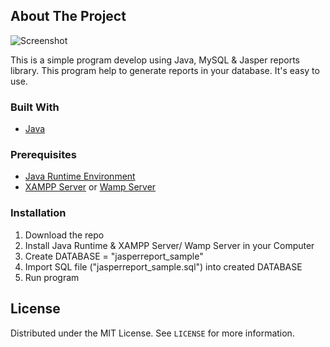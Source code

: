 ## About The Project

<img src="https://github.com/buddhirangana/JasperReports_Sample/image/Screenshot.PNG" alt="Screenshot"/>

This is a simple program develop using Java, MySQL & Jasper reports library. This program help to generate reports in your database.
It's easy to use.

### Built With

* [Java](https://www.java.com)

### Prerequisites

* [Java Runtime Environment](https://www.java.com/en/download/)
* [XAMPP Server](https://www.apachefriends.org/download.html) or [Wamp Server](https://www.wampserver.com/en/)

### Installation

1. Download the repo
2. Install Java Runtime & XAMPP Server/ Wamp Server in your Computer
3. Create DATABASE = "jasperreport_sample"
4. Import SQL file ("jasperreport_sample.sql") into created DATABASE
5. Run program

## License

Distributed under the MIT License. See `LICENSE` for more information.
